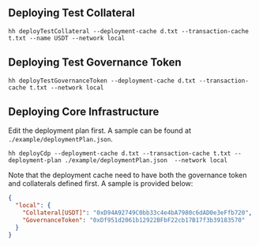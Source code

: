 
## Deploying Test Collateral

```
hh deployTestCollateral --deployment-cache d.txt --transaction-cache t.txt --name USDT --network local 
```

## Deploying Test Governance Token

```
hh deployTestGovernanceToken --deployment-cache d.txt --transaction-cache t.txt --network local
```

## Deploying Core Infrastructure

Edit the deployment plan first. A sample can be found at `./example/deploymentPlan.json`.

```
hh deployCdp --deployment-cache d.txt --transaction-cache t.txt --deployment-plan ./example/deploymentPlan.json  --network local
```

Note that the deployment cache need to have both the governance token and collaterals defined first. A sample is provided below:

```json
{
  "local": {
    "Collateral[USDT]": "0xD94A92749C0bb33c4e4bA7980c6dAD0e3eFfb720",
    "GovernanceToken": "0xDf951d2061b12922BFbF22cb17B17f3b39183570"
  }
}
```